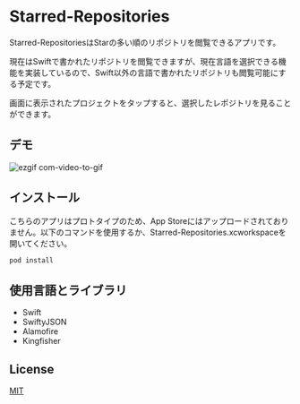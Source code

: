 # Starred-Repositories

Starred-RepositoriesはStarの多い順のリポジトリを閲覧できるアプリです。

現在はSwiftで書かれたリポジトリを閲覧できますが、現在言語を選択できる機能を実装しているので、Swift以外の言語で書かれたリポジトリも閲覧可能にする予定です。

画面に表示されたプロジェクトをタップすると、選択したレポジトリを見ることができます。


## デモ

![ezgif com-video-to-gif](https://user-images.githubusercontent.com/54800510/95959437-6843cd80-0e3d-11eb-8731-f04ca4825ce7.gif)



## インストール

こちらのアプリはプロトタイプのため、App Storeにはアップロードされておりません。以下のコマンドを使用するか、Starred-Repositories.xcworkspaceを開いてください。

```bash
pod install
```

## 使用言語とライブラリ

- Swift
- SwiftyJSON
- Alamofire
- Kingfisher



## License
[MIT](https://choosealicense.com/licenses/mit/)

